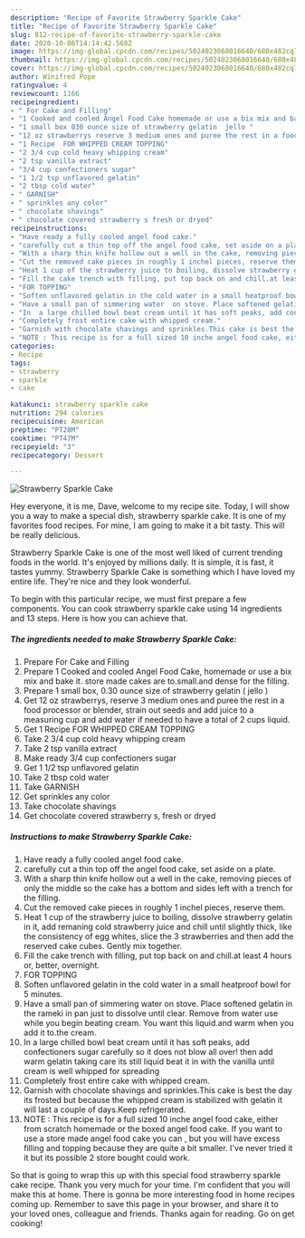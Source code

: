 ```yaml
---
description: "Recipe of Favorite Strawberry Sparkle Cake"
title: "Recipe of Favorite Strawberry Sparkle Cake"
slug: 812-recipe-of-favorite-strawberry-sparkle-cake
date: 2020-10-06T14:14:42.568Z
image: https://img-global.cpcdn.com/recipes/5024023068016640/680x482cq70/strawberry-sparkle-cake-recipe-main-photo.jpg
thumbnail: https://img-global.cpcdn.com/recipes/5024023068016640/680x482cq70/strawberry-sparkle-cake-recipe-main-photo.jpg
cover: https://img-global.cpcdn.com/recipes/5024023068016640/680x482cq70/strawberry-sparkle-cake-recipe-main-photo.jpg
author: Winifred Pope
ratingvalue: 4
reviewcount: 1166
recipeingredient:
- " For Cake and Filling"
- "1 Cooked and cooled Angel Food Cake homemade or use a bix mix and bake it store made cakes are tosmalland dense for the filling"
- "1 small box 030 ounce size of strawberry gelatin  jello "
- "12 oz strawberrys reserve 3 medium ones and puree the rest in a food processor or blender  strain out seeds and add juice to a measuring cup and add water if needed to have a total of 2   cups liquid"
- "1 Recipe  FOR WHIPPED CREAM TOPPING"
- "2 3/4 cup cold heavy whipping cream"
- "2 tsp vanilla extract"
- "3/4 cup confectioners sugar"
- "1 1/2 tsp unflavored gelatin"
- "2 tbsp cold water"
- " GARNISH"
- " sprinkles any color"
- " chocolate shavings"
- " chocolate covered strawberry s fresh or dryed"
recipeinstructions:
- "Have ready a fully cooled angel food cake."
- "carefully cut a thin top off the angel food cake, set aside on a plate."
- "With a sharp thin knife hollow out a well in the cake, removing pieces of only the middle so the cake has a bottom and sides left with a trench for the filling."
- "Cut the removed cake pieces in roughly 1 inchel pieces, reserve them."
- "Heat 1 cup of the strawberry juice to boiling, dissolve strawberry gelatin in it, add remaning cold strawberry juice and chill until slightly thick, like the consistency of egg whites, slice the 3 strawberries and then add  the reserved cake cubes. Gently mix together."
- "Fill the cake trench with filling, put top back on and chill.at least 4 hours or, better, overnight."
- "FOR TOPPING"
- "Soften unflavored gelatin in the cold water in a small heatproof bowl for 5 minutes."
- "Have a small pan of simmering water  on stove. Place softened gelatin in the rameki in pan just to dissolve until clear. Remove from water use while you begin beating cream. You want this liquid.and warm when you add it to.the cream."
- "In  a large chilled bowl beat cream until it has soft peaks, add confectioners sugar carefully so it does not blow all over! then add warm  gelatin taking care its still liquid beat it in with the vanilla until cream is well whipped for spreading"
- "Completely frost entire cake with whipped cream."
- "Garnish with chocolate shavings and sprinkles.This cake is best the day its frosted but because the whipped cream is stabilized with gelatin it will last a couple of days.Keep refrigerated."
- "NOTE : This recipe is for a full sized 10 inche angel food cake, either from scratch homemade or the boxed angel food cake. If you want to use a store made angel food cake you can , but you will have excess filling and topping because they are quite a bit smaller. I&#39;ve never tried it it but its possible 2 store bought could work."
categories:
- Recipe
tags:
- strawberry
- sparkle
- cake

katakunci: strawberry sparkle cake 
nutrition: 294 calories
recipecuisine: American
preptime: "PT28M"
cooktime: "PT47M"
recipeyield: "3"
recipecategory: Dessert

---
```



![Strawberry Sparkle Cake](https://img-global.cpcdn.com/recipes/5024023068016640/680x482cq70/strawberry-sparkle-cake-recipe-main-photo.jpg)

Hey everyone, it is me, Dave, welcome to my recipe site. Today, I will show you a way to make a special dish, strawberry sparkle cake. It is one of my favorites food recipes. For mine, I am going to make it a bit tasty. This will be really delicious.

Strawberry Sparkle Cake is one of the most well liked of current trending foods in the world. It's enjoyed by millions daily. It is simple, it is fast, it tastes yummy. Strawberry Sparkle Cake is something which I have loved my entire life. They're nice and they look wonderful.




To begin with this particular recipe, we must first prepare a few components. You can cook strawberry sparkle cake using 14 ingredients and 13 steps. Here is how you can achieve that.

<!--inarticleads1-->

##### The ingredients needed to make Strawberry Sparkle Cake:

1. Prepare  For Cake and Filling
1. Prepare 1 Cooked and cooled Angel Food Cake, homemade or use a bix mix and bake it. store made cakes are to.small.and dense for the filling.
1. Prepare 1 small box, 0.30 ounce size of strawberry gelatin ( jello )
1. Get 12 oz strawberrys, reserve 3 medium ones and puree the rest in a food processor or blender,  strain out seeds and add juice to a measuring cup and add water if needed to have a total of 2   cups liquid.
1. Get 1 Recipe  FOR WHIPPED CREAM TOPPING
1. Take 2 3/4 cup cold heavy whipping cream
1. Take 2 tsp vanilla extract
1. Make ready 3/4 cup confectioners sugar
1. Get 1 1/2 tsp unflavored gelatin
1. Take 2 tbsp cold water
1. Take  GARNISH
1. Get  sprinkles any color
1. Take  chocolate shavings
1. Get  chocolate covered strawberry s, fresh or dryed




<!--inarticleads2-->

##### Instructions to make Strawberry Sparkle Cake:

1. Have ready a fully cooled angel food cake.
1. carefully cut a thin top off the angel food cake, set aside on a plate.
1. With a sharp thin knife hollow out a well in the cake, removing pieces of only the middle so the cake has a bottom and sides left with a trench for the filling.
1. Cut the removed cake pieces in roughly 1 inchel pieces, reserve them.
1. Heat 1 cup of the strawberry juice to boiling, dissolve strawberry gelatin in it, add remaning cold strawberry juice and chill until slightly thick, like the consistency of egg whites, slice the 3 strawberries and then add  the reserved cake cubes. Gently mix together.
1. Fill the cake trench with filling, put top back on and chill.at least 4 hours or, better, overnight.
1. FOR TOPPING
1. Soften unflavored gelatin in the cold water in a small heatproof bowl for 5 minutes.
1. Have a small pan of simmering water  on stove. Place softened gelatin in the rameki in pan just to dissolve until clear. Remove from water use while you begin beating cream. You want this liquid.and warm when you add it to.the cream.
1. In  a large chilled bowl beat cream until it has soft peaks, add confectioners sugar carefully so it does not blow all over! then add warm  gelatin taking care its still liquid beat it in with the vanilla until cream is well whipped for spreading
1. Completely frost entire cake with whipped cream.
1. Garnish with chocolate shavings and sprinkles.This cake is best the day its frosted but because the whipped cream is stabilized with gelatin it will last a couple of days.Keep refrigerated.
1. NOTE : This recipe is for a full sized 10 inche angel food cake, either from scratch homemade or the boxed angel food cake. If you want to use a store made angel food cake you can , but you will have excess filling and topping because they are quite a bit smaller. I&#39;ve never tried it it but its possible 2 store bought could work.




So that is going to wrap this up with this special food strawberry sparkle cake recipe. Thank you very much for your time. I'm confident that you will make this at home. There is gonna be more interesting food in home recipes coming up. Remember to save this page in your browser, and share it to your loved ones, colleague and friends. Thanks again for reading. Go on get cooking!
